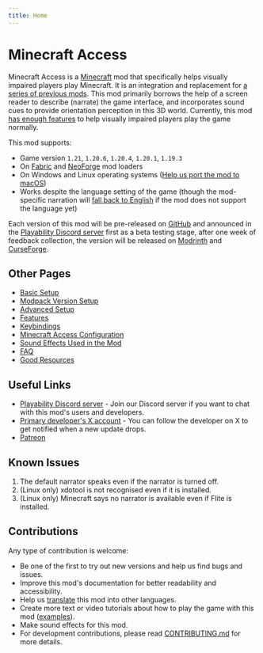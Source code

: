 ```yaml
---
title: Home
---
```

# Minecraft Access

Minecraft Access is a [Minecraft](https://www.minecraft.net) mod that specifically helps visually impaired players play Minecraft.
It is an integration and replacement for [a series of previous mods](https://github.com/accessible-minecraft).
This mod primarily borrows the help of a screen reader to describe (narrate) the game interface, and incorporates sound cues to provide orientation perception in this 3D world.
Currently, this mod [has enough features](docs/faq.md#is-the-mod-enough-to-play-the-game-normally) to help visually impaired players play the game normally.

This mod supports:

* Game version `1.21`, `1.20.6`, `1.20.4`, `1.20.1`, `1.19.3`
* On [Fabric](https://fabricmc.net/use/installer/) and [NeoForge](https://neoforged.net) mod loaders
* On Windows and Linux operating systems ([Help us port the mod to macOS](https://github.com/khanshoaib3/minecraft-access/issues/22))
* Works despite the language setting of the game (though the mod-specific narration will [fall back to English](/docs/features.md#i18n-fallback-mechanism) if the mod does not support the language yet)

Each version of this mod will be pre-released on [GitHub](https://github.com/khanshoaib3/minecraft-access/releases) and announced in the [Playability Discord server](https://discord.gg/yQjjsDqWQX) first as a beta testing stage, after one week of feedback collection, the version will be released on [Modrinth](https://modrinth.com/mod/minecraft-access/versions) and [CurseForge](https://legacy.curseforge.com/minecraft/mc-mods/blind-accessibility/files).

## Other Pages

* [Basic Setup](/docs/setup/basic.md)
* [Modpack Version Setup](/docs/setup/modpack.md)
* [Advanced Setup](/docs/setup/advanced.md)
* [Features](/docs/features.md)
* [Keybindings](/docs/keybindings.md)
* [Minecraft Access Configuration](/docs/config.md)
* [Sound Effects Used in the Mod](https://html-preview.github.io/?url=https://github.com/khanshoaib3/minecraft-access/blob/1.21/docs/sounds.html)
* [FAQ](/docs/faq.md)
* [Good Resources](/docs/good-resources.md)

## Useful Links

* [Playability Discord server](https://discord.gg/yQjjsDqWQX) - Join our Discord server if you want to chat with this mod's users and developers.
* [Primary developer's X account](https://x.com/shoaib_mk0) - You can follow the developer on X to get notified when a new update drops.
* [Patreon](https://www.patreon.com/shoaibkhan)

## Known Issues

1. The default narrator speaks even if the narrator is turned off.
2. (Linux only) xdotool is not recognised even if it is installed.
3. (Linux only) Minecraft says no narrator is available even if Flite is installed.

## Contributions

Any type of contribution is welcome:

* Be one of the first to try out new versions and help us find bugs and issues.
* Improve this mod's documentation for better readability and accessibility.
* Help us [translate](/docs/faq.md#how-can-i-contribute-to-i18n) this mod into other languages.
* Create more text or video tutorials about how to play the game with this mod ([examples](/docs/good-resources.md#gameplay-with-this-mod)).
* Make sound effects for this mod.
* For development contributions, please read [CONTRIBUTING.md](CONTRIBUTING.md) for more details.
